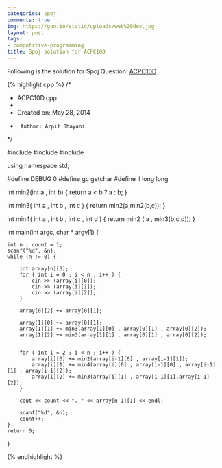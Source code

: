 ```yaml
---
categories: spoj
comments: true
img: https://gun.io/static/uploads/web%20dev.jpg
layout: post
tags:
- competitive-programming
title: Spoj solution for ACPC10D
---
```


Following is the solution for Spoj Question: [ACPC10D](http://www.spoj.com/problems/ACPC10D/)

{% highlight cpp %}
/*
 * ACPC10D.cpp
 *
 *  Created on: May 28, 2014
 *      Author: Arpit Bhayani
 */

#include <cstdio>
#include <cstdlib>
#include <iostream>

using namespace std;

#define DEBUG 0
#define gc getchar
#define ll long long

int min2(int a , int b) {
	return a < b ? a : b;
}

int min3( int a , int b , int c ) {
	return min2(a,min2(b,c));
}

int min4( int a , int b , int c , int d ) {
	return min2 ( a , min3(b,c,d));
}

int main(int argc, char * argv[]) {

	int n , count = 1;
	scanf("%d", &n);
	while (n != 0) {

		int array[n][3];
		for ( int i = 0 ; i < n ; i++ ) {
			cin >> (array[i][0]);
			cin >> (array[i][1]);
			cin >> (array[i][2]);
		}

		array[0][2] += array[0][1];

		array[1][0] += array[0][1];
		array[1][1] += min3(array[1][0] , array[0][1] , array[0][2]);
		array[1][2] += min3(array[1][1] , array[0][1] , array[0][2]);


		for ( int i = 2 ; i < n ; i++ ) {
			array[i][0] += min2(array[i-1][0] , array[i-1][1]);
			array[i][1] += min4(array[i][0] , array[i-1][0] , array[i-1][1] , array[i-1][2]);
			array[i][2] += min3(array[i][1] , array[i-1][1],array[i-1][2]);
		}

		cout << count << ". " << array[n-1][1] << endl;

		scanf("%d", &n);
		count++;
	}
	return 0;
}

{% endhighlight %}